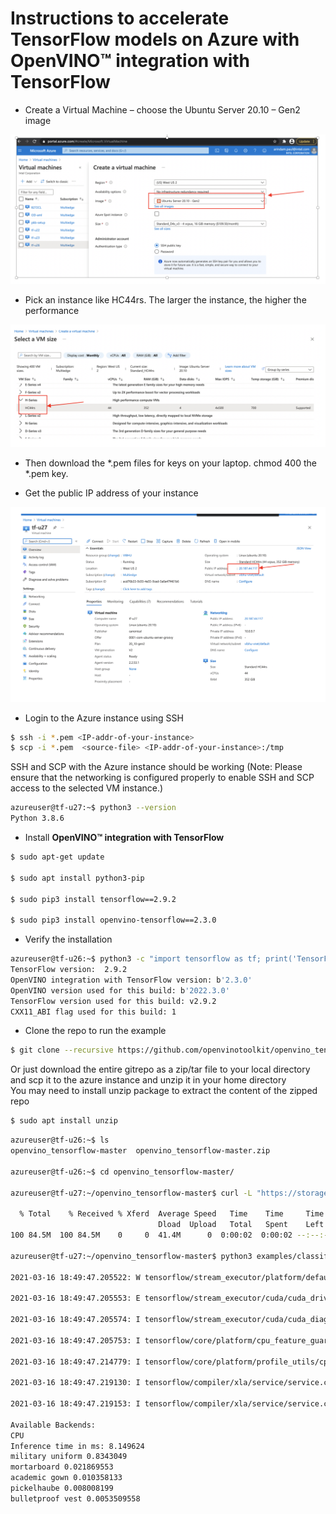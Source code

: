 # Instructions to accelerate TensorFlow models on Azure with **OpenVINO™ integration with TensorFlow**

-	Create a Virtual Machine – choose the  Ubuntu Server 20.10 – Gen2 image

<p align="center">
 <img src="images/Azure_image_1.png">
</p>

-	Pick an instance  like HC44rs. The larger the instance, the higher the performance 

<p align="center">
<img src="images/Azure_image_2.png">
 </p>

-	Then download the *.pem files for keys on your laptop. 
chmod 400 the *.pem key.  

-	Get the public IP address of your instance 

<p align="center">
<img src="images/Azure_image_3.png">
</p>

-	Login to the Azure instance using SSH  
  ```bash
  $ ssh -i *.pem <IP-addr-of-your-instance>  
  $ scp -i *.pem  <source-file> <IP-addr-of-your-instance>:/tmp
  ```

  SSH and SCP with the Azure instance should be working (Note: Please ensure that the networking is configured properly to enable SSH and SCP access to the selected VM instance.) 
  ```bash
  azureuser@tf-u27:~$ python3 --version
  Python 3.8.6
  ```
- Install **OpenVINO™ integration with TensorFlow**
```bash
$ sudo apt-get update

$ sudo apt install python3-pip 

$ sudo pip3 install tensorflow==2.9.2

$ sudo pip3 install openvino-tensorflow==2.3.0
```

- Verify the installation 
```bash
azureuser@tf-u26:~$ python3 -c "import tensorflow as tf; print('TensorFlow version: ',tf.__version__); import openvino_tensorflow; print(openvino_tensorflow.__version__)" 
TensorFlow version:  2.9.2
OpenVINO integration with TensorFlow version: b'2.3.0'
OpenVINO version used for this build: b'2022.3.0'
TensorFlow version used for this build: v2.9.2
CXX11_ABI flag used for this build: 1
```


- Clone the repo to run the example
```bash
$ git clone --recursive https://github.com/openvinotoolkit/openvino_tensorflow.git
```

Or just download the entire gitrepo as a zip/tar file to your local directory and scp it to the azure instance and unzip it in your home directory  
You may need to install unzip package to extract the content of the zipped repo
```bash
$ sudo apt install unzip  
```
```bash
azureuser@tf-u26:~$ ls
openvino_tensorflow-master  openvino_tensorflow-master.zip

azureuser@tf-u26:~$ cd openvino_tensorflow-master/

azureuser@tf-u27:~/openvino_tensorflow-master$ curl -L "https://storage.googleapis.com/download.tensorflow.org/models/inception_v3_2016_08_28_frozen.pb.tar.gz" | tar -C ./examples/data -xz

  % Total    % Received % Xferd  Average Speed   Time    Time     Time  Current
                                 Dload  Upload   Total   Spent    Left  Speed
100 84.5M  100 84.5M    0     0  41.4M      0  0:00:02  0:00:02 --:--:-- 41.4M

azureuser@tf-u27:~/openvino_tensorflow-master$ python3 examples/classification_sample.py 

2021-03-16 18:49:47.205522: W tensorflow/stream_executor/platform/default/dso_loader.cc:55] Could not load dynamic library 'libcuda.so.1'; dlerror: libcuda.so.1: cannot open shared object file: No such file or directory

2021-03-16 18:49:47.205553: E tensorflow/stream_executor/cuda/cuda_driver.cc:313] failed call to cuInit: UNKNOWN ERROR (303)

2021-03-16 18:49:47.205574: I tensorflow/stream_executor/cuda/cuda_diagnostics.cc:156] kernel driver does not appear to be running on this host (tf-u27): /proc/driver/nvidia/version does not exist

2021-03-16 18:49:47.205753: I tensorflow/core/platform/cpu_feature_guard.cc:143] Your CPU supports instructions that this TensorFlow binary was not compiled to use: AVX2 AVX512F FMA

2021-03-16 18:49:47.214779: I tensorflow/core/platform/profile_utils/cpu_utils.cc:102] CPU Frequency: 2693670000 Hz

2021-03-16 18:49:47.219130: I tensorflow/compiler/xla/service/service.cc:168] XLA service 0x7f881c000b60 initialized for platform Host (this does not guarantee that XLA will be used). Devices:

2021-03-16 18:49:47.219153: I tensorflow/compiler/xla/service/service.cc:176]   StreamExecutor device (0): Host, Default Version

Available Backends:  
CPU  
Inference time in ms: 8.149624  
military uniform 0.8343049  
mortarboard 0.021869553  
academic gown 0.010358133  
pickelhaube 0.008008199  
bulletproof vest 0.0053509558  
```
